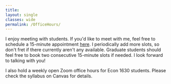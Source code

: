 ```yaml
---
title: 
layout: single
classes: wide
permalink: /OfficeHours/
---
```

I enjoy meeting with students. If you'd like to meet with me, feel free to schedule a 15-minute appointment [here](https://calendar.google.com/calendar/u/0/selfsched?sstoken=UU9RaXp0Q1JwTHVvfGRlZmF1bHR8M2M0M2E3ZDkyYzNlMWFmMzdiZWQ4MWNhYTUwYTNkZjU). I periodically add more slots, so don't fret if there currently aren't any available. Graduate students should feel free to book two consecutive 15-minute slots if needed. I look forward to talking with you!

I also hold a weekly open Zoom office hours for Econ 1630 students. Please check the syllabus on Canvas for details. 
